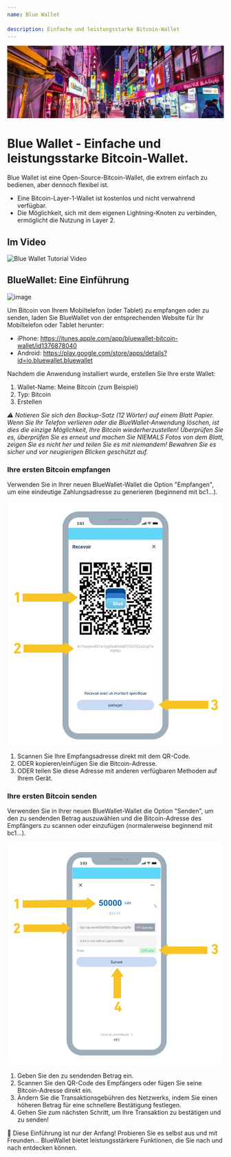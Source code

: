 ```yaml
---
name: Blue Wallet

description: Einfache und leistungsstarke Bitcoin-Wallet
---
```


![cover](assets/cover.jpeg)

# Blue Wallet - Einfache und leistungsstarke Bitcoin-Wallet.

Blue Wallet ist eine Open-Source-Bitcoin-Wallet, die extrem einfach zu bedienen, aber dennoch flexibel ist.

- Eine Bitcoin-Layer-1-Wallet ist kostenlos und nicht verwahrend verfügbar.
- Die Möglichkeit, sich mit dem eigenen Lightning-Knoten zu verbinden, ermöglicht die Nutzung in Layer 2.

## Im Video

![Blue Wallet Tutorial Video](https://www.youtube.com/watch?v=UCAtFgkdJtM)

## BlueWallet: Eine Einführung

![image](assets/1.jpg)

Um Bitcoin von Ihrem Mobiltelefon (oder Tablet) zu empfangen oder zu senden, laden Sie BlueWallet von der entsprechenden Website für Ihr Mobiltelefon oder Tablet herunter:

- iPhone: https://itunes.apple.com/app/bluewallet-bitcoin-wallet/id1376878040
- Android: https://play.google.com/store/apps/details?id=io.bluewallet.bluewallet

Nachdem die Anwendung installiert wurde, erstellen Sie Ihre erste Wallet:

1. Wallet-Name: Meine Bitcoin (zum Beispiel)
2. Typ: Bitcoin
3. Erstellen

_⚠️ Notieren Sie sich den Backup-Satz (12 Wörter) auf einem Blatt Papier. Wenn Sie Ihr Telefon verlieren oder die BlueWallet-Anwendung löschen, ist dies die einzige Möglichkeit, Ihre Bitcoin wiederherzustellen! Überprüfen Sie es, überprüfen Sie es erneut und machen Sie NIEMALS Fotos von dem Blatt, zeigen Sie es nicht her und teilen Sie es mit niemandem! Bewahren Sie es sicher und vor neugierigen Blicken geschützt auf._

### Ihre ersten Bitcoin empfangen

Verwenden Sie in Ihrer neuen BlueWallet-Wallet die Option "Empfangen", um eine eindeutige Zahlungsadresse zu generieren (beginnend mit bc1...).

![image](assets/2.png)

1. Scannen Sie Ihre Empfangsadresse direkt mit dem QR-Code.
2. ODER kopieren/einfügen Sie die Bitcoin-Adresse.
3. ODER teilen Sie diese Adresse mit anderen verfügbaren Methoden auf Ihrem Gerät.

### Ihre ersten Bitcoin senden

Verwenden Sie in Ihrer neuen BlueWallet-Wallet die Option "Senden", um den zu sendenden Betrag auszuwählen und die Bitcoin-Adresse des Empfängers zu scannen oder einzufügen (normalerweise beginnend mit bc1...).

![image](assets/3.png)

1. Geben Sie den zu sendenden Betrag ein.
2. Scannen Sie den QR-Code des Empfängers oder fügen Sie seine Bitcoin-Adresse direkt ein.
3. Ändern Sie die Transaktionsgebühren des Netzwerks, indem Sie einen höheren Betrag für eine schnellere Bestätigung festlegen.
4. Gehen Sie zum nächsten Schritt, um Ihre Transaktion zu bestätigen und zu senden!

🥇 Diese Einführung ist nur der Anfang! Probieren Sie es selbst aus und mit Freunden... BlueWallet bietet leistungsstärkere Funktionen, die Sie nach und nach entdecken können.
